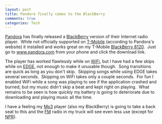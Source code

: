 ```yaml
--- 
layout: post
title: Pandora finally comes to the BlackBerry
comments: true
categories: Tech
---
```

<a href="http://en.wikipedia.org/wiki/Pandora_(music_service)">Pandora</a> has finally released a <a href="http://en.wikipedia.org/wiki/BlackBerry">BlackBerry</a> version of their Internet radio player.  While not officially supported on <a href="http://en.wikipedia.org/wiki/T-Mobile">T-Mobile</a> (according to Pandora's website) it installed and works great on my T-Mobile <a href="http://en.wikipedia.org/wiki/BlackBerry_Pearl">BlackBerry 8120</a>.  Just go to <a href="http://www.pandora.com/">www.pandora.com</a> from your phone and click the download link.

The player has worked flawlessly while on <a href="http://en.wikipedia.org/wiki/WiFi">WiFi</a>, but I have had a few skips while on <a href="http://en.wikipedia.org/wiki/Enhanced_Data_Rates_for_GSM_Evolution">EDGE</a>, not enough to make it unusable though.  Song transitions are quick as long as you don't skip.  Skipping songs while using EDGE takes several seconds.  Skipping on WiFi takes only a couple seconds.  For fun I enabled WiFi while a song was playing to see if the application crashed and burned, but my music didn't skip a beat and kept right on playing.  What remains to be seen is how quickly my battery is going to deteriorate due to downloading and playing music all the time.

I have a feeling my <a href="http://en.wikipedia.org/wiki/MP3">Mp3</a> player (also my BlackBerry) is going to take a back seat to this and the <a href="http://en.wikipedia.org/wiki/FM_band">FM</a> radio in my truck will see even less use (except for <a href="http://en.wikipedia.org/wiki/National_Public_Radio">NPR</a>).

